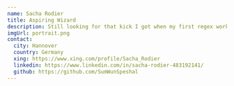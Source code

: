 ```yaml
---
name: Sacha Rodier
title: Aspiring Wizard
description: Still looking for that kick I got when my first regex worked.
imgUrl: portrait.png
contact:
  city: Hannover
  country: Germany
  xing: https://www.xing.com/profile/Sacha_Rodier
  linkedin: https://www.linkedin.com/in/sacha-rodier-483192141/
  github: https://github.com/SumWunSpeshal
---
```

